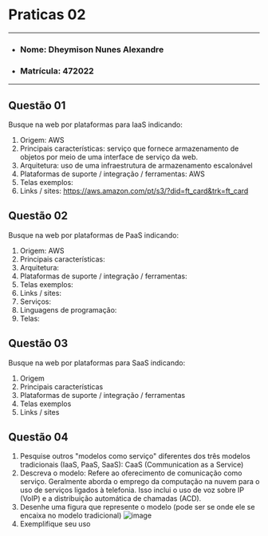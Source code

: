 # Praticas 02

---

- ### Nome: Dheymison Nunes Alexandre
- ### Matrícula: 472022
  
---

## Questão 01

Busque na web por plataformas para IaaS indicando:

1. Origem: AWS
2. Principais características:  serviço que fornece armazenamento de objetos por meio de uma interface de serviço da web.
3. Arquitetura: uso de uma infraestrutura de armazenamento escalonável
4. Plataformas de suporte / integração / ferramentas: AWS
5. Telas exemplos: 
6. Links / sites: https://aws.amazon.com/pt/s3/?did=ft_card&trk=ft_card

## Questão 02

Busque na web por plataformas de PaaS indicando:

1. Origem: AWS
2. Principais características: 
3. Arquitetura:
4. Plataformas de suporte / integração / ferramentas:
5. Telas exemplos:
6. Links / sites:
7. Serviços:
8. Linguagens de programação:
9. Telas:

## Questão 03

Busque na web por plataformas para SaaS indicando:

1. Origem
2. Principais características
3. Plataformas de suporte / integração / ferramentas
4. Telas exemplos
5. Links / sites

## Questão 04

1. Pesquise outros "modelos como serviço" diferentes dos três modelos tradicionais (IaaS, PaaS, SaaS): CaaS (Communication as a Service)
2. Descreva o modelo: Refere ao oferecimento de comunicação como serviço. Geralmente aborda o emprego da computação na nuvem para o uso de serviços ligados à telefonia. Isso inclui o uso de voz sobre IP (VoIP) e a distribuição automática de chamadas (ACD).
3. Desenhe uma figura que represente o modelo (pode ser se onde ele se encaixa no modelo tradicional)
![image](https://user-images.githubusercontent.com/39660020/161836835-9b12ec76-b026-4890-944d-80acc99c9924.png)
4.  Exemplifique seu uso
